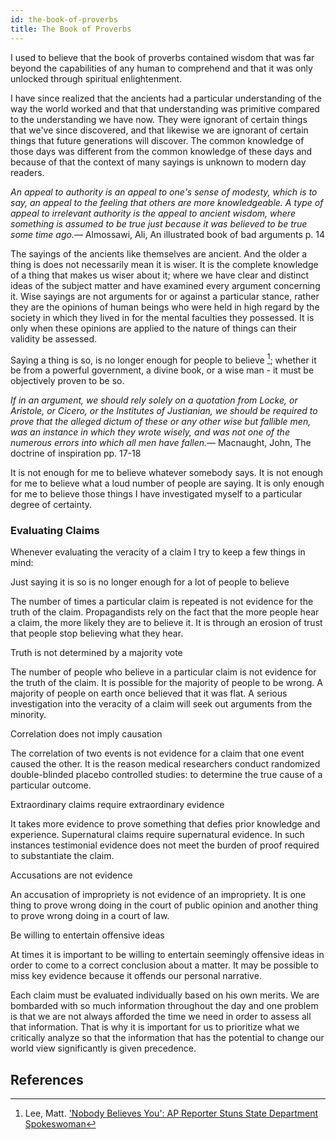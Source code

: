 ```yaml
---
id: the-book-of-proverbs
title: The Book of Proverbs
---
```

<link href="index.css" rel="stylesheet"></link>

I used to believe that the book of proverbs contained wisdom that was far beyond the capabilities of any human to comprehend and that it was only unlocked through spiritual enlightenment.

I have since realized that the ancients had a particular understanding of the way the world worked and that that understanding was primitive compared to the understanding we have now. They were ignorant of certain things that we've since discovered, and that likewise we are ignorant of certain things that future generations will discover. The common knowledge of those days was different from the common knowledge of these days and because of that the context of many sayings is unknown to modern day readers.

<quote><cite>An appeal to authority is an appeal to one's sense of modesty, which is to say, an appeal to the feeling that others are more knowledgeable. A type of appeal to irrelevant authority is the appeal to ancient wisdom, where something is assumed to be true just because it was believed to be true some time ago.</cite><span>— <author>Almossawi, Ali</author>, <book>An illustrated book of bad arguments p. 14</book></span></quote>

The sayings of the ancients like themselves are ancient. And the older a thing is does not necessarily mean it is wiser. It is the complete knowledge of a thing that makes us wiser about it; where we have clear and distinct ideas of the subject matter and have examined every argument concerning it. Wise sayings are not arguments for or against a particular stance, rather they are the opinions of human beings who were held in high regard by the society in which they lived in for the mental faculties they possessed. It is only when these opinions are applied to the nature of things can their validity be assessed.

Saying a thing is so, is no longer enough for people to believe [^1]; whether it be from a powerful government, a divine book, or a wise man - it must be objectively proven to be so.

<quote><cite>If in an argument, we should rely solely on a quotation from Locke, or Aristole, or Cicero, or the Institutes of Justianian, we should be required to prove that the alleged dictum of these or any other wise but fallible men, was an instance in which they wrote wisely, and was not one of the numerous errors into which all men have fallen.</cite><span>— <author>Macnaught, John</author>, <book>The doctrine of inspiration pp. 17-18</book></span></quote>

It is not enough for me to believe whatever somebody says. It is not enough for me to believe what a loud number of people are saying. It is only enough for me to believe those things I have investigated myself to a particular degree of certainty.

### Evaluating Claims

Whenever evaluating the veracity of a claim I try to keep a few things in mind:

<quote>Just saying it is so is no longer enough for a lot of people to believe</quote>

The number of times a particular claim is repeated is not evidence for the truth of the claim. Propagandists rely on the fact that the more people hear a claim, the more likely they are to believe it. It is through an erosion of trust that people stop believing what they hear.

<quote>Truth is not determined by a majority vote</quote>

The number of people who believe in a particular claim is not evidence for the truth of the claim. It is possible for the majority of people to be wrong. A majority of people on earth once believed that it was flat. A serious investigation into the veracity of a claim will seek out arguments from the minority.

<quote>Correlation does not imply causation</quote>

The correlation of two events is not evidence for a claim that one event caused the other. It is the reason medical researchers conduct randomized double-blinded placebo controlled studies: to determine the true cause of a particular outcome.

<quote>Extraordinary claims require extraordinary evidence</quote>

It takes more evidence to prove something that defies prior knowledge and experience. Supernatural claims require supernatural evidence. In such instances testimonial evidence does not meet the burden of proof required to substantiate the claim.

<quote>Accusations are not evidence</quote>

An accusation of impropriety is not evidence of an impropriety. It is one thing to prove wrong doing in the court of public opinion and another thing to prove wrong doing in a court of law.

<quote>Be willing to entertain offensive ideas</quote>

At times it is important to be willing to entertain seemingly offensive ideas in order to come to a correct conclusion about a matter. It may be possible to miss key evidence because it offends our personal narrative.

Each claim must be evaluated individually based on his own merits. We are bombarded with so much information throughout the day and one problem is that we are not always afforded the time we need in order to assess all that information. That is why it is important for us to prioritize what we critically analyze so that the information that has the potential to change our world view significantly is given precedence.

References
----------

[^1]: Lee, Matt. ['Nobody Believes You': AP Reporter Stuns State Department Spokeswoman](http://www.breitbart.com/video/2013/10/25/nobody-believes-you-ap-reporter-blasts-stunned-state-department-spokeswoman/)
